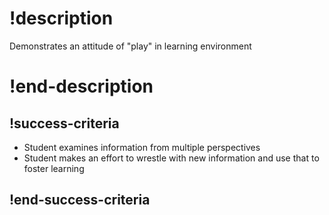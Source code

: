 # !description 
Demonstrates an attitude of "play" in learning environment
# !end-description 

## !success-criteria 
- Student examines information from multiple perspectives 
- Student makes an effort to wrestle with new information and use that to foster learning 
## !end-success-criteria 

